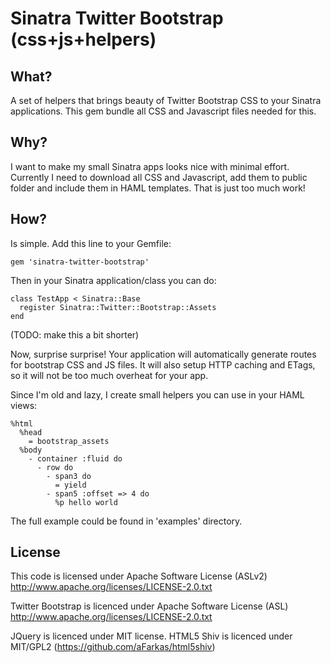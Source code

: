 Sinatra Twitter Bootstrap (css+js+helpers)
=================

What?
--------

A set of helpers that brings beauty of Twitter Bootstrap CSS to your Sinatra
applications. This gem bundle all CSS and Javascript files needed for this.

Why?
--------

I want to make my small Sinatra apps looks nice with minimal effort. Currently
I need to download all CSS and Javascript, add them to public folder and include
them in HAML templates. That is just too much work!

How?
--------

Is simple. Add this line to your Gemfile:

    gem 'sinatra-twitter-bootstrap'

Then in your Sinatra application/class you can do:

    class TestApp < Sinatra::Base
      register Sinatra::Twitter::Bootstrap::Assets
    end

(TODO: make this a bit shorter)

Now, surprise surprise! Your application will automatically generate routes for
bootstrap CSS and JS files. It will also setup HTTP caching and ETags, so it
will not be too much overheat for your app.

Since I'm old and lazy, I create small helpers you can use in your HAML views:

    %html
      %head
        = bootstrap_assets
      %body
        - container :fluid do
          - row do
            - span3 do
              = yield
            - span5 :offset => 4 do
              %p hello world


The full example could be found in 'examples' directory.


License
--------

This code is licensed under Apache Software License (ASLv2)
http://www.apache.org/licenses/LICENSE-2.0.txt

Twitter Bootstrap is licenced under Apache Software License (ASL)
http://www.apache.org/licenses/LICENSE-2.0.txt

JQuery is licenced under MIT license.
HTML5 Shiv is licenced under MIT/GPL2 (https://github.com/aFarkas/html5shiv)

